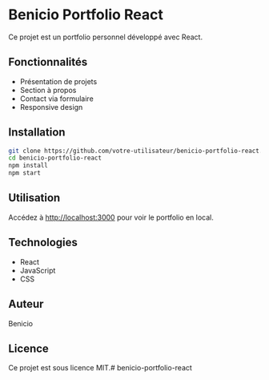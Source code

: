 # Benicio Portfolio React

Ce projet est un portfolio personnel développé avec React.

## Fonctionnalités

- Présentation de projets
- Section à propos
- Contact via formulaire
- Responsive design

## Installation

```bash
git clone https://github.com/votre-utilisateur/benicio-portfolio-react.git
cd benicio-portfolio-react
npm install
npm start
```

## Utilisation

Accédez à [http://localhost:3000](http://localhost:3000) pour voir le portfolio en local.

## Technologies

- React
- JavaScript
- CSS

## Auteur

Benicio

## Licence

Ce projet est sous licence MIT.# benicio-portfolio-react
